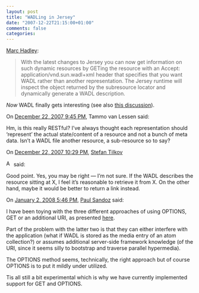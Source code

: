 ```yaml
---
layout: post
title: "WADLing in Jersey"
date: "2007-12-22T21:15:00+01:00"
comments: false
categories: 
---
```


<p><a href="http://weblogs.java.net/blog/mhadley/archive/2007/12/wadling_in_jers.html">Marc Hadley</a>:</p>

<blockquote>
<p>With the latest changes to Jersey you can now get information on such dynamic resources by GETing the resource with an Accept: application/vnd.sun.wadl+xml header that specifies that you want WADL rather than another representation. The Jersey runtime will inspect the object returned by the subresource locator and dynamically generate a WADL description.</p>
</blockquote>

<p><em>Now</em> WADL finally gets interesting (see also <a href="/blog/st/2007/06/wadl-just-a-hypermedia-format.html#comment-1341">this discussion</a>).</p>

<section class="comments">



<div class="comment" id="comment-1545">
On <a href="#comment-1545" title="Permalink to this comment">December 22, 2007  9:45 PM</a>, Tammo van Lessen
said:
<p>Hm, is this really RESTful? I&#8217;ve always thought each representation should &#8216;represent&#8217; the actual state/content of a resource and not a bunch of meta data. Isn&#8217;t a WADL file another resource, a sub-resource so to say?</p>


<div class="comment" id="comment-1546">
On <a href="#comment-1546" title="Permalink to this comment">December 22, 2007 10:29 PM</a>, <a href="/blog/st/">Stefan Tilkov</a>

<a href="/blog/st/" class="commenter-profile"><img src="/mt4/mt-static/images/comment/mt_logo.png" height="16" alt="Author Profile Page" width="16" /></a>
said:
<p>Good point. Yes, you may be right &#8212; I&#8217;m not sure. If the WADL describes the resource sitting at X, I feel it&#8217;s reasonable to retrieve it from X. On the other hand, maybe it would be better to return a link instead.</p>


<div class="comment" id="comment-1558">
On <a href="#comment-1558" title="Permalink to this comment">January  2, 2008  5:46 PM</a>, <a href="http://blogs.sun.com/sandoz" title="http://blogs.sun.com/sandoz" rel="nofollow">Paul Sandoz</a>
said:
<p>
I have been toying with the three different approaches of using OPTIONS, GET or an additional URI, as presented <a href="http://blogs.sun.com/sandoz/entry/dynamic_wadl_generation_in_jersey" rel="nofollow">here</a>.</p>

<p>Part of the problem with the latter two is that they can either interfere with the application (what if WADL is stored as the media entry of an atom collection?) or assumes additional server-side framework knowledge (of the URI, since it seems silly to bootstrap and traverse parallel hypermedia). </p>

<p>The OPTIONS method seems, technically, the right approach but of course OPTIONS is to put it mildly under utilized.</p>

<p>Tis all still a bit experimental which is why we have currently implemented support for GET and OPTIONS.
</p>


</section>

